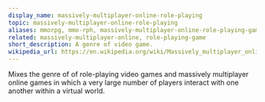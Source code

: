 ```yaml
---
display_name: massively-multiplayer-online-role-playing
topic: massively-multiplayer-online-role-playing
aliases: mmorpg, mmo-rph, massively-multiplayer-online-role-playing-game
related: massively-multiplayer-online, role-playing-game
short_description: A genre of video game.
wikipedia_url: https://en.wikipedia.org/wiki/Massively_multiplayer_online_role-playing_game
---
```

Mixes the genre of of role-playing video games and massively multiplayer online games in which a very large number of players interact with one another within a virtual world.